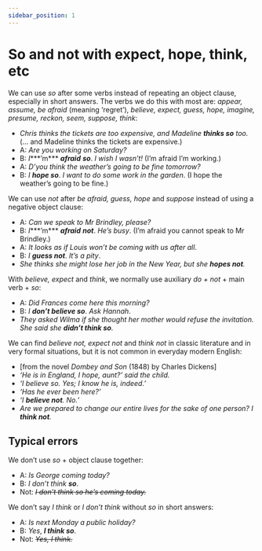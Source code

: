```yaml
---
sidebar_position: 1
---
```


# So and not with expect, hope, think, etc

We can use *so* after some verbs instead of repeating an object clause, especially in short answers. The verbs we do this with most are: *appear, assume, be afraid* (meaning ‘regret’), *believe, expect, guess, hope, imagine, presume, reckon, seem, suppose, think*:

- *Chris thinks the tickets are too expensive, and Madeline **thinks so** too.* (… and Madeline thinks the tickets are expensive.)
- A: *Are you working on Saturday?*
- B: *I****’m*** ***afraid*** ***so***. *I wish I wasn’t!* (I’m afraid I’m working.)
- A: *D’you think the weather’s going to be fine tomorrow?*
- B: *I* ***hope so***. *I want to do some work in the garden*. (I hope the weather’s going to be fine.)

We can use *not* after *be afraid, guess, hope* and *suppose* instead of using a negative object clause:

- A: *Can we speak to Mr Brindley, please?*
- B: *I****’m*** ***afraid*** ***not***. *He’s busy*. (I’m afraid you cannot speak to Mr Brindley.)
- A: *It looks as if Louis won’t be coming with us after all*.
- B: *I* ***guess not***. *It’s a pity*.
- *She thinks she might lose her job in the New Year, but she **hopes not**.*

With *believe, expect* and *think*, we normally use auxiliary *do* *\+ not* + main verb + *so*:

- A: *Did Frances come here this morning?*
- B: *I* ***don’t believe so***. *Ask Hannah*.
- *They asked Wilma if she thought her mother would refuse the invitation. She said she **didn’t think so**.*

We can find *believe not, expect not* and *think not* in classic literature and in very formal situations, but it is not common in everyday modern English:

- \[from the novel *Dombey and Son* (1848) by Charles Dickens\]
- *‘He is in England, I hope, aunt?’ said the child.*
- *‘I believe so. Yes; I know he is, indeed.’*
- *‘Has he ever been here?’*
- *‘I **believe not**. No.’*
- *Are we prepared to change our entire lives for the sake of one person? I **think not**.*

## Typical errors

We don’t use *so* + object clause together:

- A: *Is George coming today?*
- B: *I don’t think* ***so***.
- Not: *~~I don’t think so he’s coming today.~~*

We don’t say *I think* or *I don’t think* without *so* in short answers:

- A: *Is next Monday a public holiday?*
- B: *Yes*, ***I think so***.
- Not: *~~Yes, I think.~~*
